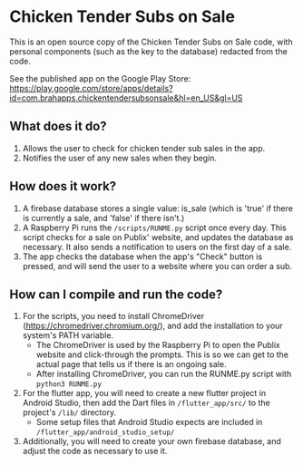 # Chicken Tender Subs on Sale
This is an open source copy of the Chicken Tender Subs on Sale code, with personal components (such as the key to the database) redacted from the code.

See the published app on the Google Play Store:
https://play.google.com/store/apps/details?id=com.brahapps.chickentendersubsonsale&hl=en_US&gl=US

## What does it do?
1. Allows the user to check for chicken tender sub sales in the app.
2. Notifies the user of any new sales when they begin.

## How does it work?
1. A firebase database stores a single value: is_sale (which is 'true' if there is currently a sale, and 'false' if there isn't.)
2. A Raspberry Pi runs the `/scripts/RUNME.py` script once every day. This script checks for a sale on Publix' website, and updates the database as necessary. It also sends a notification to users on the first day of a sale.
3. The app checks the database when the app's "Check" button is pressed, and will send the user to a website where you can order a sub.

## How can I compile and run the code?
1. For the scripts, you need to install ChromeDriver (https://chromedriver.chromium.org/), and add the installation to your system's PATH variable.
   - The ChromeDriver is used by the Raspberry Pi to open the Publix website and click-through the prompts. This is so we can get to the actual page that tells us if there is an ongoing sale.
   - After installing ChromeDriver, you can run the RUNME.py script with `python3 RUNME.py`
2. For the flutter app, you will need to create a new flutter project in Android Studio, then add the Dart files in `/flutter_app/src/` to the project's `/lib/` directory. 
   - Some setup files that Android Studio expects are included in `/flutter_app/android_studio_setup/` 
4. Additionally, you will need to create your own firebase database, and adjust the code as necessary to use it.
 

